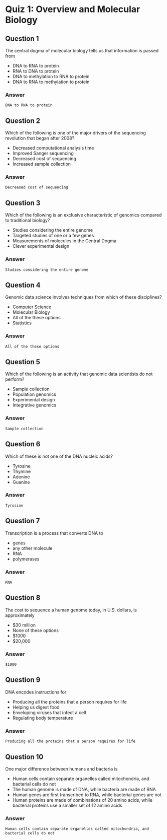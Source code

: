 # Quiz 1: Overview and Molecular Biology

## Question 1
The central dogma of molecular biology tells us that information is passed from
* DNA to RNA to protein
* RNA to DNA to protein
* DNA to methylation to RNA to protein
* DNA to RNA to methylation to protein

### Answer
```
DNA to RNA to protein
```

## Question 2
Which of the following is one of the major drivers of the sequencing revolution that began after 2008?
* Decreased computational analysis time
* Improved Sanger sequencing
* Decreased cost of sequencing
* Increased sample collection

### Answer
```
Decreased cost of sequencing
```

## Question 3
Which of the following is an exclusive characteristic of genomics compared to traditional biology?
* Studies considering the entire genome
* Targeted studies of one or a few genes
* Measurements of molecules in the Central Dogma
* Clever experimental design

### Answer
```
Studies considering the entire genome
```

## Question 4
Genomic data science involves techniques from which of these disciplines?
* Computer Science
* Molecular Biology
* All of the these options
* Statistics

### Answer
```
All of the these options
```

## Question 5
Which of the following is an activity that genomic data scientists do not perform?
* Sample collection
* Population genomics
* Experimental design
* Integrative genomics

### Answer
```
Sample collection
```

## Question 6
Which of these is not one of the DNA nucleic acids?
* Tyrosine
* Thymine
* Adenine
* Guanine

### Answer
```
Tyrosine
```

## Question 7
Transcription is a process that converts DNA to
* genes
* any other molecule
* RNA
* polymerases

### Answer
```
RNA
```

## Question 8
The cost to sequence a human genome today, in U.S. dollars, is approximately
* $30 million
* None of these options
* $1000
* $20,000

### Answer
```
$1000
```

## Question 9
DNA encodes instructions for
* Producing all the proteins that a person requires for life
* Helping us digest food
* Enveloping viruses that infect a cell
* Regulating body temperature

### Answer
```
Producing all the proteins that a person requires for life
```

## Question 10
One major difference between humans and bacteria is
* Human cells contain separate organelles called mitochondria, and bacterial cells do not
* The human genome is made of DNA, while bacteria are made of RNA
* Human genes are first transcribed to RNA, while bacterial genes are not
* Human proteins are made of combinations of 20 amino acids, while bacterial proteins use a smaller set of 12 amino acids

### Answer
```
Human cells contain separate organelles called mitochondria, and bacterial cells do not
